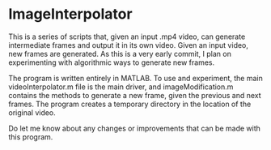 # ImageInterpolator

This is a series of scripts that, given an input .mp4 video, can generate intermediate frames and output it in its own video. Given an input video, new frames are generated. As this is a very early commit, I plan on experimenting with algorithmic ways to generate new frames. 

The program is written entirely in MATLAB. To use and experiment, the main videoInterpolator.m file is the main driver, and imageModification.m contains the methods to generate a new frame, given the previous and next frames. The program creates a temporary directory in the location of the original video. 

Do let me know about any changes or improvements that can be made with this program. 
